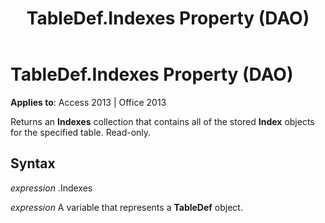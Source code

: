 ﻿---
title: TableDef.Indexes Property (DAO)
TOCTitle: Indexes Property
ms:assetid: b168ff75-0a5f-2bc0-9180-2add520a12c6
ms:mtpsurl: https://msdn.microsoft.com/library/Ff822007(v=office.15)
ms:contentKeyID: 48547149
ms.date: 09/18/2015
mtps_version: v=office.15
f1_keywords:
- dao360.chm1052903
f1_categories:
- Office.Version=v15
---

# TableDef.Indexes Property (DAO)


**Applies to**: Access 2013 | Office 2013

Returns an **Indexes** collection that contains all of the stored **Index** objects for the specified table. Read-only.

## Syntax

*expression* .Indexes

*expression* A variable that represents a **TableDef** object.

